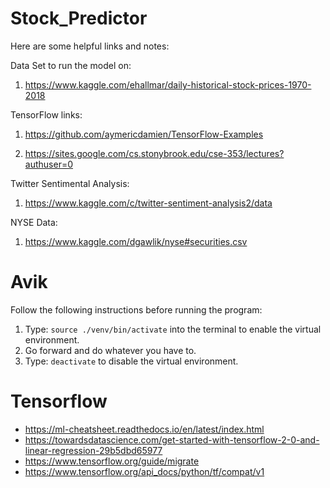 # Stock_Predictor

Here are some helpful links and notes:

Data Set to run the model on:

1) https://www.kaggle.com/ehallmar/daily-historical-stock-prices-1970-2018

TensorFlow links:
1) https://github.com/aymericdamien/TensorFlow-Examples

2) https://sites.google.com/cs.stonybrook.edu/cse-353/lectures?authuser=0

Twitter Sentimental Analysis:

1) https://www.kaggle.com/c/twitter-sentiment-analysis2/data

NYSE Data: 

1) https://www.kaggle.com/dgawlik/nyse#securities.csv

# Avik

Follow the following instructions before running the program:

1. Type: `source ./venv/bin/activate` into the terminal to enable the virtual environment.
2. Go forward and do whatever you have to.
3. Type: `deactivate` to disable the virtual environment.

# Tensorflow

* https://ml-cheatsheet.readthedocs.io/en/latest/index.html
* https://towardsdatascience.com/get-started-with-tensorflow-2-0-and-linear-regression-29b5dbd65977
* https://www.tensorflow.org/guide/migrate
* https://www.tensorflow.org/api_docs/python/tf/compat/v1
